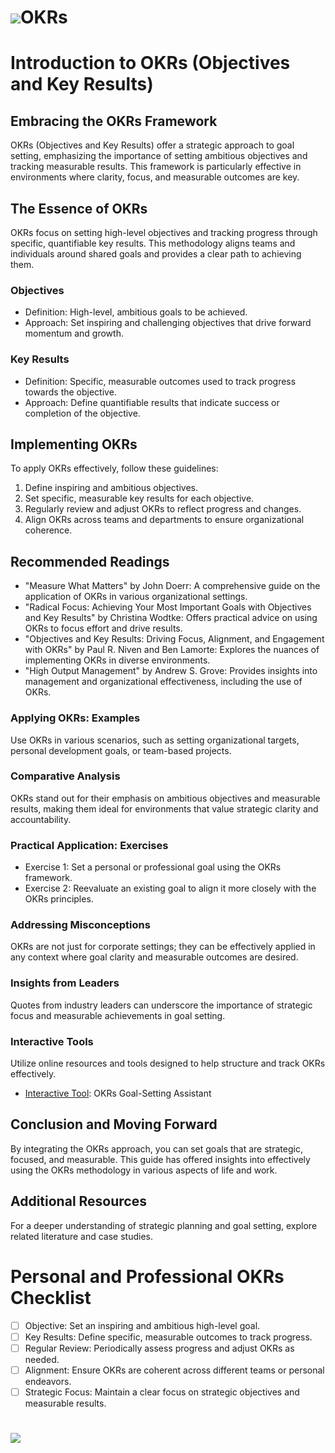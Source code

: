 
<h1><img src="okrs1.png">OKRs</h1>

# Introduction to OKRs (Objectives and Key Results)

## Embracing the OKRs Framework
OKRs (Objectives and Key Results) offer a strategic approach to goal setting, emphasizing the importance of setting ambitious objectives and tracking measurable results. This framework is particularly effective in environments where clarity, focus, and measurable outcomes are key.

## The Essence of OKRs
OKRs focus on setting high-level objectives and tracking progress through specific, quantifiable key results. This methodology aligns teams and individuals around shared goals and provides a clear path to achieving them.

### Objectives
- Definition: High-level, ambitious goals to be achieved.
- Approach: Set inspiring and challenging objectives that drive forward momentum and growth.

### Key Results
- Definition: Specific, measurable outcomes used to track progress towards the objective.
- Approach: Define quantifiable results that indicate success or completion of the objective.

## Implementing OKRs
To apply OKRs effectively, follow these guidelines:
1. Define inspiring and ambitious objectives.
2. Set specific, measurable key results for each objective.
3. Regularly review and adjust OKRs to reflect progress and changes.
4. Align OKRs across teams and departments to ensure organizational coherence.

## Recommended Readings
- "Measure What Matters" by John Doerr: A comprehensive guide on the application of OKRs in various organizational settings.
- "Radical Focus: Achieving Your Most Important Goals with Objectives and Key Results" by Christina Wodtke: Offers practical advice on using OKRs to focus effort and drive results.
- "Objectives and Key Results: Driving Focus, Alignment, and Engagement with OKRs" by Paul R. Niven and Ben Lamorte: Explores the nuances of implementing OKRs in diverse environments.
- "High Output Management" by Andrew S. Grove: Provides insights into management and organizational effectiveness, including the use of OKRs.

### Applying OKRs: Examples
Use OKRs in various scenarios, such as setting organizational targets, personal development goals, or team-based projects.

### Comparative Analysis
OKRs stand out for their emphasis on ambitious objectives and measurable results, making them ideal for environments that value strategic clarity and accountability.

### Practical Application: Exercises
- Exercise 1: Set a personal or professional goal using the OKRs framework.
- Exercise 2: Reevaluate an existing goal to align it more closely with the OKRs principles.

### Addressing Misconceptions
OKRs are not just for corporate settings; they can be effectively applied in any context where goal clarity and measurable outcomes are desired.

### Insights from Leaders
Quotes from industry leaders can underscore the importance of strategic focus and measurable achievements in goal setting.

### Interactive Tools
Utilize online resources and tools designed to help structure and track OKRs effectively.
- [Interactive Tool](#): OKRs Goal-Setting Assistant

## Conclusion and Moving Forward
By integrating the OKRs approach, you can set goals that are strategic, focused, and measurable. This guide has offered insights into effectively using the OKRs methodology in various aspects of life and work.

## Additional Resources
For a deeper understanding of strategic planning and goal setting, explore related literature and case studies.

# Personal and Professional OKRs Checklist
- [ ] Objective: Set an inspiring and ambitious high-level goal.
- [ ] Key Results: Define specific, measurable outcomes to track progress.
- [ ] Regular Review: Periodically assess progress and adjust OKRs as needed.
- [ ] Alignment: Ensure OKRs are coherent across different teams or personal endeavors.
- [ ] Strategic Focus: Maintain a clear focus on strategic objectives and measurable results.

<h1><img src="okrs-mindmap.png"></h1>
